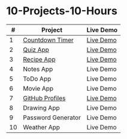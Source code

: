 # 10-Projects-10-Hours

| # | Project | Live Demo |
| --- | ----------- | --- |
| 1 | [Countdown Timer](https://github.com/akj0712/10-Projects-10-Hours/tree/master/Countdown-Timer) | [Live Demo](https://akj0712-countdown-timer.netlify.app/) | 
| 2 | [Quiz App](https://github.com/akj0712/10-Projects-10-Hours/tree/master/Quiz-App) | [Live Demo](https://akj0712-quiz-app.netlify.app/) | 
| 3 | [Recipe App](https://github.com/akj0712/10-Projects-10-Hours/tree/master/Recipe-App) | [Live Demo](https://akj0712-recipe-app.netlify.app/) | 
| 4 | Notes App | Live Demo | 
| 5 | ToDo App | Live Demo | 
| 6 | Movie App | Live Demo | 
| 7 | [GitHub Profiles](https://github.com/akj0712/10-Projects-10-Hours/tree/master/GitHub-Profiles) | [Live Demo](https://akj0712-github-profiles.netlify.app/) | 
| 8 | Drawing App | Live Demo | 
| 9 | Password Generator | Live Demo | 
| 10 | Weather App | Live Demo | 
